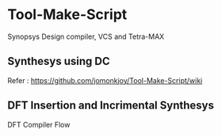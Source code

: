 # Tool-Make-Script
Synopsys Design compiler, VCS and Tetra-MAX
## Synthesys using DC
Refer : https://github.com/jomonkjoy/Tool-Make-Script/wiki
## DFT Insertion and Incrimental Synthesys
DFT Compiler Flow
